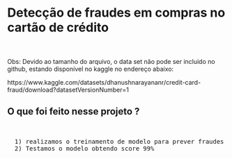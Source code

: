 # Detecção de fraudes em compras no cartão de crédito
<br><br>
Obs: Devido ao tamanho do arquivo, o data set não pode ser incluído no github, estando disponível no kaggle no endereço abaixo:<br>
<link>https://www.kaggle.com/datasets/dhanushnarayananr/credit-card-fraud/download?datasetVersionNumber=1</link><br>
<h2>O que foi feito nesse projeto ?</h2><br>
<pre>
  1) realizamos o treinamento de modelo para prever fraudes em compras no cartão de crédito com base nas informações disponíveis no dataset
  2) Testamos o modelo obtendo score 99%
</pre>
